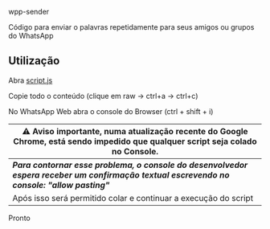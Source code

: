 wpp-sender

Código para enviar o palavras repetidamente para seus amigos ou grupos do WhatsApp

## Utilização

Abra [script.js](https://github.com/K1ritoz/wpp-sender/blob/main/send.js)

Copie todo o conteúdo (clique em raw -> ctrl+a -> ctrl+c)

No WhatsApp Web abra o console do Browser (ctrl + shift + i)

|  ⚠️ Aviso importante, numa atualização recente do Google Chrome, está sendo impedido que qualquer script seja colado no Console.|
|--|
|  ***Para contornar esse problema, o console do desenvolvedor espera receber um confirmação textual escrevendo no console: "allow pasting"***| 
|Após isso será permitido colar e continuar a execução do script|


Pronto
